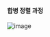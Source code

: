 #### 합병 정렬 과정

![image](https://user-images.githubusercontent.com/68185534/111590798-ed2a7d00-8809-11eb-8321-081e62e3ef3d.png)
